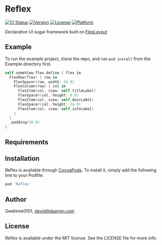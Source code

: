 # Reflex

[![CI Status](https://img.shields.io/travis/Geektree0101/Reflex.svg?style=flat)](https://travis-ci.org/Geektree0101/Reflex)
[![Version](https://img.shields.io/cocoapods/v/Reflex.svg?style=flat)](https://cocoapods.org/pods/Reflex)
[![License](https://img.shields.io/cocoapods/l/Reflex.svg?style=flat)](https://cocoapods.org/pods/Reflex)
[![Platform](https://img.shields.io/cocoapods/p/Reflex.svg?style=flat)](https://cocoapods.org/pods/Reflex)

Declarative UI sugar framework built on [FlexLayout](https://github.com/layoutBox/FlexLayout)

## Example

To run the example project, clone the repo, and run `pod install` from the Example directory first.

```swift
self.someView.flex.define { flex in
  FlexRow(flex) { row in
    FlexSpacer(row, width: 24.0)
    FlexColumn(row) { col in
      FlexItem(col, view: self.titleLabel)
      FlexSpacer(col, height: 8.0)
      FlexItem(col, view: self.descLabel)
      FlexSpacer(col, height: 24.0)
      FlexItem(col, view: self.infoLabel)
    }
  }
  .padding(16.0)
}
```

## Requirements

## Installation

Reflex is available through [CocoaPods](https://cocoapods.org). To install
it, simply add the following line to your Podfile:

```ruby
pod 'Reflex'
```

## Author

Geektree0101, david@daangn.com

## License

Reflex is available under the MIT license. See the LICENSE file for more info.
